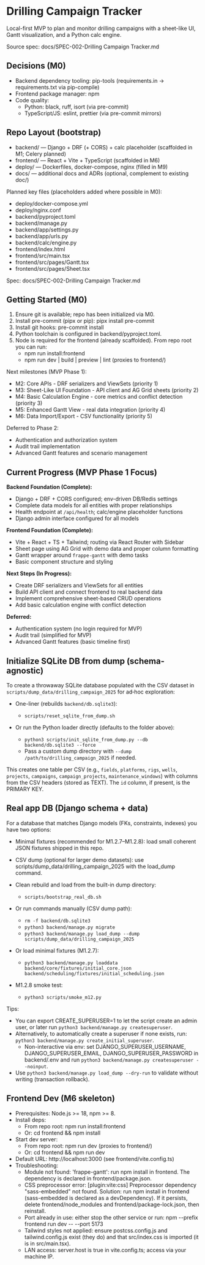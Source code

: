 # Drilling Campaign Tracker

Local-first MVP to plan and monitor drilling campaigns with a sheet-like UI, Gantt visualization, and a Python calc engine.

Source spec: docs/SPEC-002-Drilling Campaign Tracker.md

## Decisions (M0)
- Backend dependency tooling: pip-tools (requirements.in -> requirements.txt via pip-compile)
- Frontend package manager: npm
- Code quality:
  - Python: black, ruff, isort (via pre-commit)
  - TypeScript/JS: eslint, prettier (via pre-commit mirrors)

## Repo Layout (bootstrap)
- backend/ — Django + DRF (+ CORS) + calc placeholder (scaffolded in M1; Celery planned)
- frontend/ — React + Vite + TypeScript (scaffolded in M6)
- deploy/ — Dockerfiles, docker-compose, nginx (filled in M9)
- docs/ — additional docs and ADRs (optional, complement to existing doc/)

Planned key files (placeholders added where possible in M0):
- deploy/docker-compose.yml
- deploy/nginx.conf
- backend/pyproject.toml
- backend/manage.py
- backend/app/settings.py
- backend/app/urls.py
- backend/calc/engine.py
- frontend/index.html
- frontend/src/main.tsx
- frontend/src/pages/Gantt.tsx
- frontend/src/pages/Sheet.tsx

Spec: docs/SPEC-002-Drilling Campaign Tracker.md

## Getting Started (M0)
1) Ensure git is available; repo has been initialized via M0.
2) Install pre-commit (pipx or pip): pipx install pre-commit
3) Install git hooks: pre-commit install
4) Python toolchain is configured in backend/pyproject.toml.
5) Node is required for the frontend (already scaffolded). From repo root you can run:
   - npm run install:frontend
   - npm run dev | build | preview | lint (proxies to frontend/)

Next milestones (MVP Phase 1):
- M2: Core APIs - DRF serializers and ViewSets (priority 1)
- M3: Sheet-Like UI Foundation - API client and AG Grid sheets (priority 2)
- M4: Basic Calculation Engine - core metrics and conflict detection (priority 3)
- M5: Enhanced Gantt View - real data integration (priority 4)
- M6: Data Import/Export - CSV functionality (priority 5)

Deferred to Phase 2:
- Authentication and authorization system
- Audit trail implementation
- Advanced Gantt features and scenario management

## Current Progress (MVP Phase 1 Focus)

**Backend Foundation (Complete):**
- Django + DRF + CORS configured; env-driven DB/Redis settings
- Complete data models for all entities with proper relationships
- Health endpoint at `/api/health`; calc/engine placeholder functions
- Django admin interface configured for all models

**Frontend Foundation (Complete):**
- Vite + React + TS + Tailwind; routing via React Router with Sidebar
- Sheet page using AG Grid with demo data and proper column formatting
- Gantt wrapper around `frappe-gantt` with demo tasks
- Basic component structure and styling

**Next Steps (In Progress):**
- Create DRF serializers and ViewSets for all entities
- Build API client and connect frontend to real backend data
- Implement comprehensive sheet-based CRUD operations
- Add basic calculation engine with conflict detection

**Deferred:**
- Authentication system (no login required for MVP)
- Audit trail (simplified for MVP)
- Advanced Gantt features (basic timeline first)

## Initialize SQLite DB from dump (schema-agnostic)
To create a throwaway SQLite database populated with the CSV dataset in `scripts/dump_data/drilling_campaign_2025` for ad‑hoc exploration:

- One-liner (rebuilds `backend/db.sqlite3`):
  - `scripts/reset_sqlite_from_dump.sh`

- Or run the Python loader directly (defaults to the folder above):
  - `python3 scripts/init_sqlite_from_dump.py --db backend/db.sqlite3 --force`
  - Pass a custom dump directory with `--dump /path/to/drilling_campaign_2025` if needed.

This creates one table per CSV (e.g., `fields`, `platforms`, `rigs`, `wells`, `projects`, `campaigns`, `campaign_projects`, `maintenance_windows`) with columns from the CSV headers (stored as TEXT). The `id` column, if present, is the PRIMARY KEY.

## Real app DB (Django schema + data)
For a database that matches Django models (FKs, constraints, indexes) you have two options:

- Minimal fixtures (recommended for M1.2.7–M1.2.8): load small coherent JSON fixtures shipped in this repo.
- CSV dump (optional for larger demo datasets): use scripts/dump_data/drilling_campaign_2025 with the load_dump command.

- Clean rebuild and load from the built-in dump directory:
  - `scripts/bootstrap_real_db.sh`

- Or run commands manually (CSV dump path):
  - `rm -f backend/db.sqlite3`
  - `python3 backend/manage.py migrate`
  - `python3 backend/manage.py load_dump --dump scripts/dump_data/drilling_campaign_2025`

- Or load minimal fixtures (M1.2.7):
  - `python3 backend/manage.py loaddata backend/core/fixtures/initial_core.json backend/scheduling/fixtures/initial_scheduling.json`

- M1.2.8 smoke test:
  - `python3 scripts/smoke_m12.py`

Tips:
- You can export CREATE_SUPERUSER=1 to let the script create an admin user, or later run `python3 backend/manage.py createsuperuser`.
- Alternatively, to automatically create a superuser if none exists, run: `python3 backend/manage.py create_initial_superuser`.
  - Non-interactive via env: set DJANGO_SUPERUSER_USERNAME, DJANGO_SUPERUSER_EMAIL, DJANGO_SUPERUSER_PASSWORD in backend/.env and run `python3 backend/manage.py createsuperuser --noinput`.
- Use `python3 backend/manage.py load_dump --dry-run` to validate without writing (transaction rollback).

## Frontend Dev (M6 skeleton)
- Prerequisites: Node.js >= 18, npm >= 8.
- Install deps:
  - From repo root: npm run install:frontend
  - Or: cd frontend && npm install
- Start dev server:
  - From repo root: npm run dev (proxies to frontend/)
  - Or: cd frontend && npm run dev
- Default URL: http://localhost:3000 (see frontend/vite.config.ts)
- Troubleshooting:
  - Module not found: 'frappe-gantt': run npm install in frontend. The dependency is declared in frontend/package.json.
  - CSS preprocessor error: [plugin:vite:css] Preprocessor dependency "sass-embedded" not found. Solution: run npm install in frontend (sass-embedded is declared as a devDependency). If it persists, delete frontend/node_modules and frontend/package-lock.json, then reinstall.
  - Port already in use: either stop the other service or run: npm --prefix frontend run dev -- --port 5173
  - Tailwind styles not applied: ensure postcss.config.js and tailwind.config.js exist (they do) and that src/index.css is imported (it is in src/main.tsx).
  - LAN access: server.host is true in vite.config.ts; access via your machine IP.
